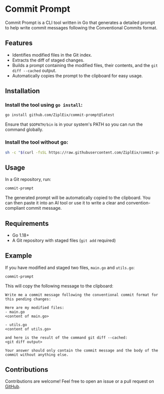 # Commit Prompt

Commit Prompt is a CLI tool written in Go that generates a detailed prompt to help write commit messages following the Conventional Commits format.

## Features

- Identifies modified files in the Git index.
- Extracts the diff of staged changes.
- Builds a prompt containing the modified files, their contents, and the `git diff --cached` output.
- Automatically copies the prompt to the clipboard for easy usage.

## Installation

### Install the tool using `go install`:

```sh
go install github.com/ZiplEix/commit-prompt@latest
```

Ensure that `$GOPATH/bin` is in your system's PATH so you can run the command globally.


### Install the tool without go:

```sh
sh -c "$(curl -fsSL https://raw.githubusercontent.com/ZiplEix/commit-prompt/refs/heads/master/install.sh)"
```

## Usage

In a Git repository, run:

```sh
commit-prompt
```

The generated prompt will be automatically copied to the clipboard. You can then paste it into an AI tool or use it to write a clear and convention-compliant commit message.

## Requirements

- Go 1.18+
- A Git repository with staged files (`git add` required)

## Example

If you have modified and staged two files, `main.go` and `utils.go`:

```sh
commit-prompt
```

This will copy the following message to the clipboard:

```
Write me a commit message following the conventional commit format for this pending changes:

Here are my modified files:
- main.go
<content of main.go>

- utils.go
<content of utils.go>

and here is the result of the command git diff --cached:
<git diff output>

Your answer should only contain the commit message and the body of the commit without anything else.
```

## Contributions

Contributions are welcome! Feel free to open an issue or a pull request on [GitHub](https://github.com/ZiplEix/commit-prompt).
